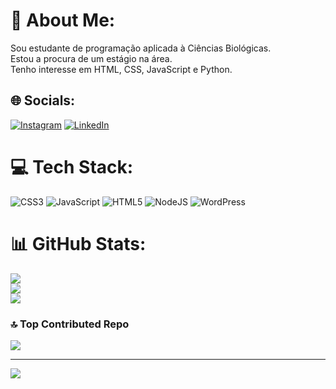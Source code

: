 # 💫 About Me:
Sou estudante de programação aplicada à Ciências Biológicas.<br>Estou a procura de um estágio na área.<br>Tenho interesse em HTML, CSS, JavaScript e Python.<br>


## 🌐 Socials:
[![Instagram](https://img.shields.io/badge/Instagram-%23E4405F.svg?logo=Instagram&logoColor=white)](https://instagram.com/https://www.instagram.com/tcdias_/?hl=pt-br) [![LinkedIn](https://img.shields.io/badge/LinkedIn-%230077B5.svg?logo=linkedin&logoColor=white)](https://linkedin.com/in/https://www.linkedin.com/in/tacyanadias/) 

# 💻 Tech Stack:
![CSS3](https://img.shields.io/badge/css3-%231572B6.svg?style=flat-square&logo=css3&logoColor=white) ![JavaScript](https://img.shields.io/badge/javascript-%23323330.svg?style=flat-square&logo=javascript&logoColor=%23F7DF1E) ![HTML5](https://img.shields.io/badge/html5-%23E34F26.svg?style=flat-square&logo=html5&logoColor=white) ![NodeJS](https://img.shields.io/badge/node.js-6DA55F?style=flat-square&logo=node.js&logoColor=white) ![WordPress](https://img.shields.io/badge/WordPress-%23117AC9.svg?style=flat-square&logo=WordPress&logoColor=white)
# 📊 GitHub Stats:
![](https://github-readme-stats.vercel.app/api?username=TacyanaDias&theme=dracula&hide_border=false&include_all_commits=true&count_private=false)<br/>
![](https://github-readme-streak-stats.herokuapp.com/?user=TacyanaDias&theme=dracula&hide_border=false)<br/>
![](https://github-readme-stats.vercel.app/api/top-langs/?username=TacyanaDias&theme=dracula&hide_border=false&include_all_commits=true&count_private=false&layout=compact)

### 🔝 Top Contributed Repo
![](https://github-contributor-stats.vercel.app/api?username=TacyanaDias&limit=5&theme=dracula&combine_all_yearly_contributions=true)

---
[![](https://visitcount.itsvg.in/api?id=TacyanaDias&icon=0&color=0)](https://visitcount.itsvg.in)

<!-- Proudly created with GPRM ( https://gprm.itsvg.in ) -->